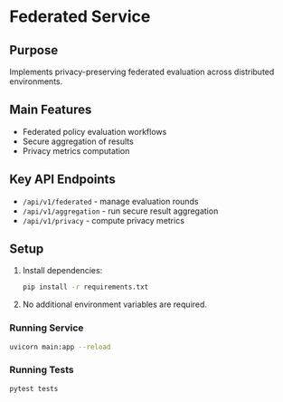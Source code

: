 # Federated Service

## Purpose
Implements privacy-preserving federated evaluation across distributed environments.

## Main Features
- Federated policy evaluation workflows
- Secure aggregation of results
- Privacy metrics computation

## Key API Endpoints
- `/api/v1/federated` - manage evaluation rounds
- `/api/v1/aggregation` - run secure result aggregation
- `/api/v1/privacy` - compute privacy metrics

## Setup
1. Install dependencies:
   ```bash
   pip install -r requirements.txt
   ```
2. No additional environment variables are required.

### Running Service
```bash
uvicorn main:app --reload
```

### Running Tests
```bash
pytest tests
```
